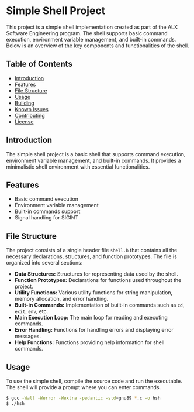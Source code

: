 # Simple Shell Project

This project is a simple shell implementation created as part of the ALX Software Engineering program. The shell supports basic command execution, environment variable management, and built-in commands. Below is an overview of the key components and functionalities of the shell.

## Table of Contents

- [Introduction](#introduction)
- [Features](#features)
- [File Structure](#file-structure)
- [Usage](#usage)
- [Building](#building)
- [Known Issues](#known-issues)
- [Contributing](#contributing)
- [License](#license)

## Introduction

The simple shell project is a basic shell that supports command execution, environment variable management, and built-in commands. It provides a minimalistic shell environment with essential functionalities.

## Features

- Basic command execution
- Environment variable management
- Built-in commands support
- Signal handling for SIGINT

## File Structure

The project consists of a single header file `shell.h` that contains all the necessary declarations, structures, and function prototypes. The file is organized into several sections:

- **Data Structures:** Structures for representing data used by the shell.
- **Function Prototypes:** Declarations for functions used throughout the project.
- **Utility Functions:** Various utility functions for string manipulation, memory allocation, and error handling.
- **Built-in Commands:** Implementation of built-in commands such as `cd`, `exit`, `env`, etc.
- **Main Execution Loop:** The main loop for reading and executing commands.
- **Error Handling:** Functions for handling errors and displaying error messages.
- **Help Functions:** Functions providing help information for shell commands.

## Usage

To use the simple shell, compile the source code and run the executable. The shell will provide a prompt where you can enter commands.

```bash
$ gcc -Wall -Werror -Wextra -pedantic -std=gnu89 *.c -o hsh
$ ./hsh
